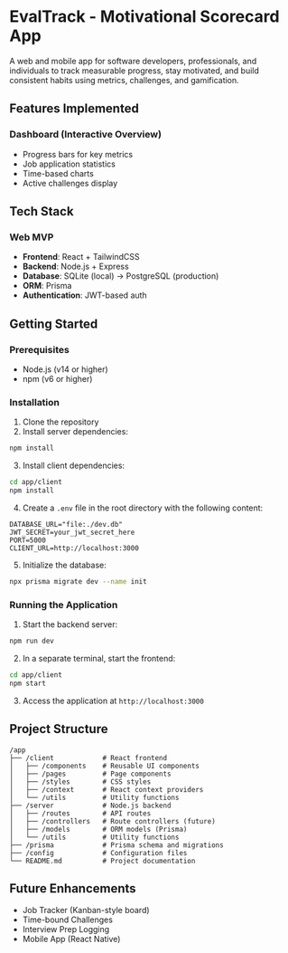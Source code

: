 # EvalTrack - Motivational Scorecard App

A web and mobile app for software developers, professionals, and individuals to track measurable progress, stay motivated, and build consistent habits using metrics, challenges, and gamification.

## Features Implemented

### Dashboard (Interactive Overview)
- Progress bars for key metrics
- Job application statistics
- Time-based charts
- Active challenges display

## Tech Stack

### Web MVP
- **Frontend**: React + TailwindCSS
- **Backend**: Node.js + Express
- **Database**: SQLite (local) → PostgreSQL (production)
- **ORM**: Prisma
- **Authentication**: JWT-based auth

## Getting Started

### Prerequisites
- Node.js (v14 or higher)
- npm (v6 or higher)

### Installation

1. Clone the repository
2. Install server dependencies:
```bash
npm install
```

3. Install client dependencies:
```bash
cd app/client
npm install
```

4. Create a `.env` file in the root directory with the following content:
```
DATABASE_URL="file:./dev.db"
JWT_SECRET=your_jwt_secret_here
PORT=5000
CLIENT_URL=http://localhost:3000
```

5. Initialize the database:
```bash
npx prisma migrate dev --name init
```

### Running the Application

1. Start the backend server:
```bash
npm run dev
```

2. In a separate terminal, start the frontend:
```bash
cd app/client
npm start
```

3. Access the application at `http://localhost:3000`

## Project Structure

```
/app
├── /client            # React frontend
│   ├── /components    # Reusable UI components
│   ├── /pages         # Page components
│   ├── /styles        # CSS styles
│   ├── /context       # React context providers
│   └── /utils         # Utility functions
├── /server            # Node.js backend
│   ├── /routes        # API routes
│   ├── /controllers   # Route controllers (future)
│   ├── /models        # ORM models (Prisma)
│   └── /utils         # Utility functions
├── /prisma            # Prisma schema and migrations
├── /config            # Configuration files
└── README.md          # Project documentation
```

## Future Enhancements

- Job Tracker (Kanban-style board)
- Time-bound Challenges
- Interview Prep Logging
- Mobile App (React Native)
